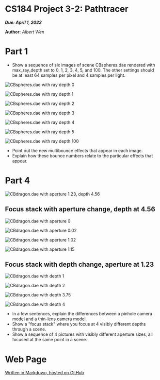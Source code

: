 CS184 Project 3-2: Pathtracer
==============

***Due: April 1, 2022***

**Author:** *Albert Wen*

# Part 1
* Show a sequence of six images of scene CBspheres.dae rendered with max_ray_depth set to 0, 1, 2, 3, 4, 5, and 100. The other settings should be at least 64 samples per pixel and 4 samples per light.

![CBspheres.dae with ray depth 0](images/part1/CBspheres-m0.png)

![CBspheres.dae with ray depth 1](images/part1/CBspheres-m1.png)

![CBspheres.dae with ray depth 2](images/part1/CBspheres-m2.png)

![CBspheres.dae with ray depth 3](images/part1/CBspheres-m3.png)

![CBspheres.dae with ray depth 4](images/part1/CBspheres-m4.png)

![CBspheres.dae with ray depth 5](images/part1/CBspheres-m5.png)

![CBspheres.dae with ray depth 100](images/part1/CBspheres-m100.png)

* Point out the new multibounce effects that appear in each image.
* Explain how these bounce numbers relate to the particular effects that appear.

# Part 4
![CBdragon.dae with aperture 1.23, depth 4.56](images/part4/CBdragon/CBdragon-b1.23-d5.46.png)

## Focus stack with aperture change, depth at 4.56
![CBdragon.dae with aperture 0](images/part4/CBdragon/aperture_change/CBdragon-b0-d4.56.png)

![CBdragon.dae with aperture 0.02](images/part4/CBdragon/aperture_change/CBdragon-b0.02-d4.56.png)

![CBdragon.dae with aperture 1.02](images/part4/CBdragon/aperture_change/CBdragon-b1.02-d4.56.png)

![CBdragon.dae with aperture 1.15](images/part4/CBdragon/aperture_change/CBdragon-b1.15-d4.56.png)

## Focus stack with depth change, aperture at 1.23

![CBdragon.dae with depth 1](images/part4/CBdragon/depth_change/CBdragon-b1.23-d1.png)

![CBdragon.dae with depth 2](images/part4/CBdragon/depth_change/CBdragon-b1.23-d2.png)

![CBdragon.dae with depth 3.75](images/part4/CBdragon/depth_change/CBdragon-b1.23-d3.75.png)

![CBdragon.dae with depth 4](images/part4/CBdragon/depth_change/CBdragon-b1.23-d4.png)

* In a few sentences, explain the differences between a pinhole camera model and a thin-lens camera model.
* Show a "focus stack" where you focus at 4 visibly different depths through a scene.
* Show a sequence of 4 pictures with visibly different aperture sizes, all focused at the same point in a scene.



# Web Page
[Written in Markdown, hosted on GitHub](https://github.com/cal-cs184-student/sp22-project-webpages-AlbertScribblenaut/edit/master/proj3-2/index.md)
